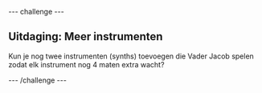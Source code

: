 \--- challenge \---

## Uitdaging: Meer instrumenten

Kun je nog twee instrumenten (synths) toevoegen die Vader Jacob spelen zodat elk instrument nog 4 maten extra wacht?

\--- /challenge \---